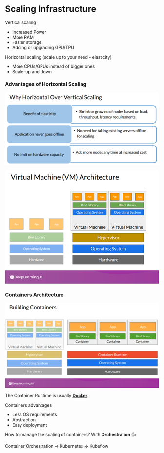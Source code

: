 # Scaling Infrastructure

Vertical scaling

* Increased Power
* More RAM
* Faster storage
* Adding or upgrading GPU/TPU

Horizontal scaling (scale up to your need - elasticity)

* More CPUs/GPUs instead of bigger ones
* Scale-up and down

### Advantages of Horizontal Scaling

![Source: DeepLearnig.ai](<../../.gitbook/assets/image (9).png>)

![Source: DeepLearnig.ai](<../../.gitbook/assets/image (6).png>)

### Containers Architecture

![Source: DeepLearnig.ai](<../../.gitbook/assets/image (14).png>)

The Container Runtime is usually [**Docker**](https://www.docker.com).

Containers advantages

* Less OS requirements
* Abstraction
* Easy deployment

How to manage the scaling of containers? With **Orchestration** :thumbsup:

Container Orchestration -> Kubernetes -> Kubeflow
